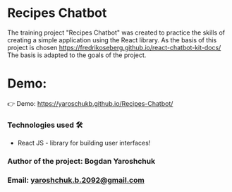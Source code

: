 # Recipes Chatbot 

The training project "Recipes Chatbot" was created to practice the skills of creating a simple application using the React library.
As the basis of this project is chosen https://fredrikoseberg.github.io/react-chatbot-kit-docs/
The basis is adapted to the goals of the project.

# Demo:
👉 Demo: https://yaroschukb.github.io/Recipes-Chatbot/

### Technologies used 🛠️

* React JS - library for building user interfaces!

### Author of the project: **Bogdan Yaroshchuk**
### Email: **yaroshchuk.b.2092@gmail.com**
     
